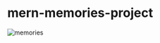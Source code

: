 # mern-memories-project 

![memories](https://github.com/Kashaf-code/mern-memories-project/assets/143132945/100800fb-edea-40da-8a3b-ad3d9bd40906)

